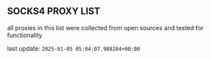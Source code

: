 ## SOCKS4 PROXY LIST

all proxies in this list were collected from open sources and tested for functionality

last update: `2025-01-05 05:04:07.988284+00:00`